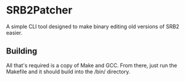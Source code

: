# SRB2Patcher
A simple CLI tool designed to make binary editing old versions of SRB2 easier.
## Building
All that's required is a copy of Make and GCC.
From there, just run the Makefile and it should build into the /bin/ directory.
